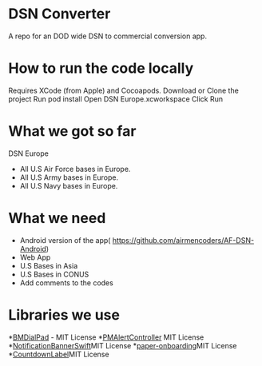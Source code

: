 # DSN Converter
A repo for an DOD wide DSN to commercial conversion app. 

# How to run the code locally

Requires XCode (from Apple) and Cocoapods.
Download or Clone the project
Run pod install
Open DSN Europe.xcworkspace
Click Run

# What we got so far 
 DSN Europe 
 - All U.S Air Force bases in Europe.
 - All U.S Army bases in Europe.
 - All U.S Navy bases in Europe.
 
 # What we need 
  - Android version of the app( https://github.com/airmencoders/AF-DSN-Android) 
  - Web App
  - U.S Bases in Asia 
  - U.S Bases in CONUS
  - Add comments to the codes
  
 # Libraries we use
*[BMDialPad](https://github.com/IamSaurav/BMDialPad) - MIT License
*[PMAlertController](https://github.com/pmusolino/PMAlertController) MIT License
*[NotificationBannerSwift](https://github.com/Daltron/NotificationBanner)MIT License
*[paper-onboarding](https://github.com/Ramotion/paper-onboarding)MIT License
*[CountdownLabel](https://github.com/fromkk/CountdownLabel)MIT License



